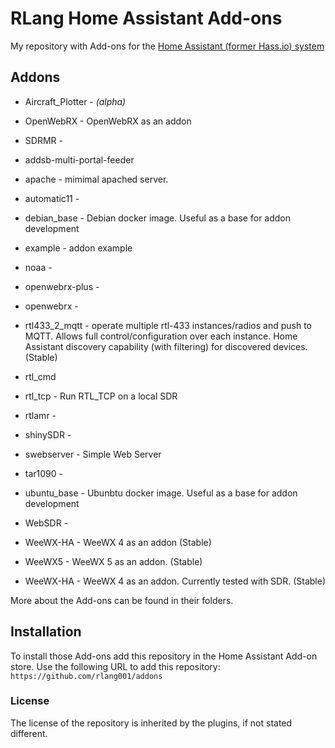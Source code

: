 # RLang Home Assistant  Add-ons


My repository with Add-ons for the [Home Assistant (former Hass.io) system](https://www.home-assistant.io/hassio/)

## Addons

* Aircraft_Plotter - *(alpha)*

* OpenWebRX - OpenWebRX as an addon
* SDRMR -
* addsb-multi-portal-feeder
* apache - mimimal apached server.
* automatic11 -
* debian_base - Debian docker image.  Useful as a base for addon development
* example - addon example
* noaa -
* openwebrx-plus - 
* openwebrx -
* rtl433_2_mqtt - operate multiple rtl-433 instances/radios and push to MQTT.  Allows full control/configuration over each instance. Home Assistant discovery capability (with filtering) for discovered devices. (Stable)
* rtl_cmd
* rtl_tcp - Run RTL_TCP on a local SDR
* rtlamr -
* shinySDR - 
* swebserver - Simple Web Server
* tar1090 -
* ubuntu_base - Ubunbtu docker image.  Useful as a base for addon development
* WebSDR -
* WeeWX-HA - WeeWX 4 as an addon (Stable)
* WeeWX5 - WeeWX 5 as an addon.  (Stable)
* WeeWX-HA - WeeWX 4 as an addon.  Currently tested with SDR. (Stable)


More about the Add-ons can be found in their folders.


## Installation

To install those Add-ons add this repository in the Home Assistant Add-on store.
Use the following URL to add this repository:
`https://github.com/rlang001/addons`

### License

The license of the repository is inherited by the plugins, if not stated different.

